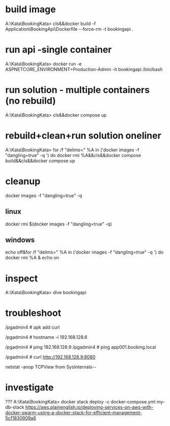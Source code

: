 
# build image

A:\Kata\BookingKata> cls&&docker build -f Application\BookingApi\Dockerfile --force-rm -t bookingapi .

# run api -single container
A:\Kata\BookingKata> docker run -e ASPNETCORE_ENVIRONMENT=Production-Admin -it bookingapi /bin/bash 

# run solution - multiple containers (no rebuild)
A:\Kata\BookingKata> cls&&docker compose up

# rebuild+clean+run solution oneliner
A:\Kata\BookingKata> for /f "delims=" %A in ('docker images -f "dangling=true" -q ') do docker rmi %A&&cls&&docker compose build&&cls&&docker compose up

# cleanup
docker images -f "dangling=true" -q
## linux
docker rmi $(docker images -f "dangling=true" -q)
## windows
echo off&for /f "delims=" %A in ('docker images -f "dangling=true" -q ') do docker rmi %A & echo on

# inspect
A:\Kata\BookingKata> dive bookingapi

# troubleshoot

/pgadmin4 # apk add curl

/pgadmin4 # hostname -i
192.168.128.6

/pgadmin4 # ping 192.168.128.9
/pgadmin4 # ping app001.booking.local

/pgadmin4 # curl http://192.168.128.9:8080


netstat -anop
TCPView from SysInternals--

# investigate

??? A:\Kata\BookingKata> docker stack deploy -c docker-compose.yml my-db-stack
https://aws.plainenglish.io/deploying-services-on-aws-with-docker-swarm-using-a-docker-stack-for-efficient-management-5cf1830909a8
